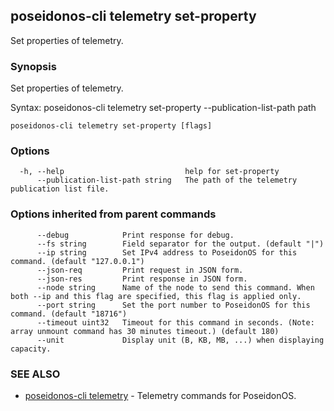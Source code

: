 ## poseidonos-cli telemetry set-property

Set properties of telemetry.

### Synopsis


  Set properties of telemetry.

Syntax:
  poseidonos-cli telemetry set-property --publication-list-path path
          

```
poseidonos-cli telemetry set-property [flags]
```

### Options

```
  -h, --help                           help for set-property
      --publication-list-path string   The path of the telemetry publication list file.
```

### Options inherited from parent commands

```
      --debug            Print response for debug.
      --fs string        Field separator for the output. (default "|")
      --ip string        Set IPv4 address to PoseidonOS for this command. (default "127.0.0.1")
      --json-req         Print request in JSON form.
      --json-res         Print response in JSON form.
      --node string      Name of the node to send this command. When both --ip and this flag are specified, this flag is applied only.
      --port string      Set the port number to PoseidonOS for this command. (default "18716")
      --timeout uint32   Timeout for this command in seconds. (Note: array unmount command has 30 minutes timeout.) (default 180)
      --unit             Display unit (B, KB, MB, ...) when displaying capacity.
```

### SEE ALSO

* [poseidonos-cli telemetry](poseidonos-cli_telemetry.md)	 - Telemetry commands for PoseidonOS.

